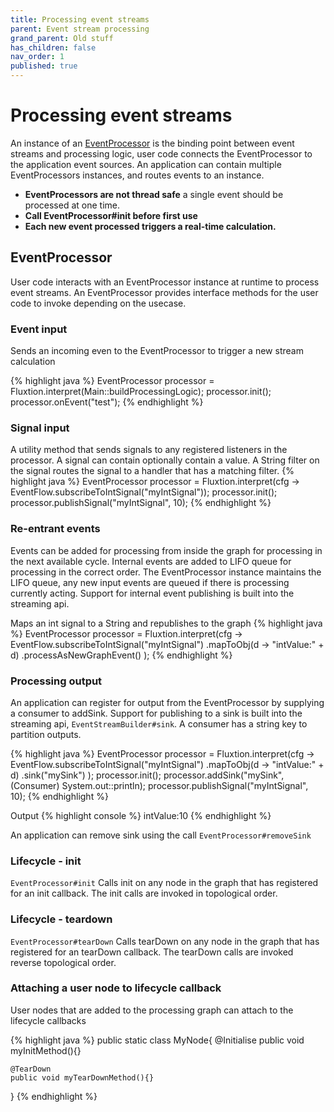 ```yaml
---
title: Processing event streams
parent: Event stream processing
grand_parent: Old stuff
has_children: false
nav_order: 1
published: true
---
```


# Processing event streams

An instance of an 
[EventProcessor](https://github.com/v12technology/fluxtion/tree/{{site.fluxtion_version}}/runtime/src/main/java/com/fluxtion/runtime/EventProcessor.java)
is the binding point between event streams and processing logic, user code connects
the EventProcessor to the application event sources. An application can contain multiple EventProcessors instances, and
routes events to an instance. 

- **EventProcessors are not thread safe** a single event should be processed at one time. 
- **Call EventProcessor#init before first use** 
- **Each new event processed triggers a real-time calculation.**

## EventProcessor
User code interacts with an EventProcessor instance at runtime to process event streams. An EventProcessor provides 
interface methods for the user code to invoke depending on the usecase.

### Event input 
Sends an incoming even to the EventProcessor to trigger a new stream calculation

{% highlight java %}
EventProcessor processor = Fluxtion.interpret(Main::buildProcessingLogic);
processor.init();
processor.onEvent("test");
{% endhighlight %}

### Signal input
A utility method that sends signals to any registered listeners in the processor. 
A signal can contain optionally contain a value. A String filter on the signal routes the signal to a handler that has 
a matching filter.
{% highlight java %}
EventProcessor processor = Fluxtion.interpret(cfg -> EventFlow.subscribeToIntSignal("myIntSignal"));
processor.init();
processor.publishSignal("myIntSignal", 10);
{% endhighlight %}

### Re-entrant events
Events can be added for processing from inside the graph for processing in the next available cycle. Internal events
are added to LIFO queue for processing in the correct order. The EventProcessor instance maintains the LIFO queue, any 
new input events are queued if there is processing currently acting. Support for internal event publishing is built 
into the streaming api.

Maps an int signal to a String and republishes to the graph
{% highlight java %}
EventProcessor processor = Fluxtion.interpret(cfg -> EventFlow.subscribeToIntSignal("myIntSignal")
        .mapToObj(d -> "intValue:" + d)
        .processAsNewGraphEvent()
);
{% endhighlight %}

### Processing output
An application can register for output from the EventProcessor by supplying a consumer
to addSink. Support for publishing to a sink is built into the streaming api, ```EventStreamBuilder#sink```. 
A consumer has a string key to partition outputs.

{% highlight java %}
EventProcessor processor = Fluxtion.interpret(cfg -> EventFlow.subscribeToIntSignal("myIntSignal")
        .mapToObj(d -> "intValue:" + d)
        .sink("mySink")
);
processor.init();
processor.addSink("mySink", (Consumer<String>) System.out::println);
processor.publishSignal("myIntSignal", 10);
{% endhighlight %}

Output
{% highlight console %}
intValue:10
{% endhighlight %}

An application can remove sink using the call ```EventProcessor#removeSink```

### Lifecycle - init
```EventProcessor#init``` Calls init on any node in the graph that has registered for an init callback. The init calls 
are invoked in topological order.

### Lifecycle - teardown
```EventProcessor#tearDown``` Calls tearDown on any node in the graph that has registered for an tearDown callback. 
The tearDown calls are invoked reverse topological order.

### Attaching a user node to lifecycle callback
User nodes that are added to the processing graph can attach to the lifecycle callbacks

{% highlight java %}
public static class MyNode{
    @Initialise
    public void myInitMethod(){}
    
    @TearDown
    public void myTearDownMethod(){}
}
{% endhighlight %}